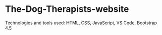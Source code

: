 # The-Dog-Therapists-website
Technologies and tools used: HTML, CSS, JavaScript, VS Code, Bootstrap 4.5
